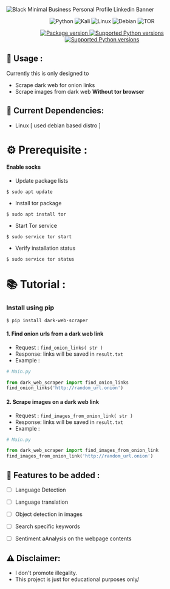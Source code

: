 
![Black Minimal Business Personal Profile Linkedin Banner](https://github.com/PritamSarbajna/dark-web-scraper/assets/90236635/676a6e65-5be3-4bda-a04c-47162ad14f51)

<div align="center" >
  
![Python](https://img.shields.io/badge/python-3670A0?style=for-the-badge&logo=python&logoColor=ffdd54)
![Kali](https://img.shields.io/badge/Kali-268BEE?style=for-the-badge&logo=kalilinux&logoColor=white)
![Linux](https://img.shields.io/badge/Linux-FCC624?style=for-the-badge&logo=linux&logoColor=black)
![Debian](https://img.shields.io/badge/Debian-D70A53?style=for-the-badge&logo=debian&logoColor=white)
![TOR](https://img.shields.io/badge/tor-%237E4798.svg?style=for-the-badge&logo=tor-project&logoColor=white)

</div>


<div align="center">
<a href="https://pypi.org/project/dark-web-scraper" target="_blank">
    <img src="https://img.shields.io/pypi/v/dark-web-scraper?color=%2334D058&label=pypi%20package" alt="Package version">
</a>
<a href="https://pypi.org/project/dark-web-scraper" target="_blank">
    <img src="https://img.shields.io/pypi/pyversions/dark-web-scraper.svg?color=%2334D058" alt="Supported Python versions">
</a>
<a href="http://badges.mit-license.org" target="_blank">
    <img src="http://img.shields.io/:license-mit-blue.svg?style=flat-square)" alt="Supported Python versions">
</a>
  
</div>

## :dart: Usage :

Currently this is only designed to
- Scrape dark web for onion links
- Scrape images from dark web
**Without tor browser**

## :wrench: Current Dependencies:
- Linux [ used debian based distro ]

# :gear: Prerequisite :

#### Enable socks

- Update package lists
```
$ sudo apt update
```

- Install tor package
```
$ sudo apt install tor
```

- Start Tor service
```
$ sudo service tor start
```

- Verify installation status
```
$ sudo service tor status
```
# :books: Tutorial :

### Install using pip

```
$ pip install dark-web-scraper
```

#### 1. Find onion urls from a dark web link

- Request : ```find_onion_links( str )```
- Response: links will be saved in `result.txt`
- Example :
```Python
# Main.py

from dark_web_scraper import find_onion_links
find_onion_links('http://random_url.onion')
```

#### 2. Scrape images on a dark web link

- Request : ```find_images_from_onion_link( str )```
- Response: links will be saved in `result.txt`
- Example :
```Python
# Main.py

from dark_web_scraper import find_images_from_onion_link
find_images_from_onion_link('http://random_url.onion')
```

## :rocket: Features to be added :
- [ ] Language Detection
- [ ] Language translation
- [ ] Object detection in images
- [ ] Search specific keywords
- [ ] Sentiment aAnalysis on the webpage contents


## :warning: Disclaimer:

- I don't promote illegality.
- This project is just for educational purposes only/


